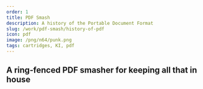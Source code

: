 ```yaml
---
order: 1
title: PDF Smash
description: A history of the Portable Document Format
slug: /work/pdf-smash/history-of-pdf
icon: pdf
image: /png/n64/punk.png
tags: cartridges, KI, pdf
---
```


## A ring‑fenced PDF smasher for keeping all that in house
